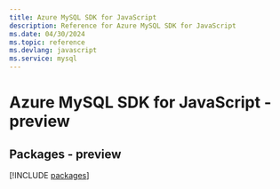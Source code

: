 ```yaml
---
title: Azure MySQL SDK for JavaScript
description: Reference for Azure MySQL SDK for JavaScript
ms.date: 04/30/2024
ms.topic: reference
ms.devlang: javascript
ms.service: mysql
---
```

# Azure MySQL SDK for JavaScript - preview
## Packages - preview
[!INCLUDE [packages](mysql-index.md)]